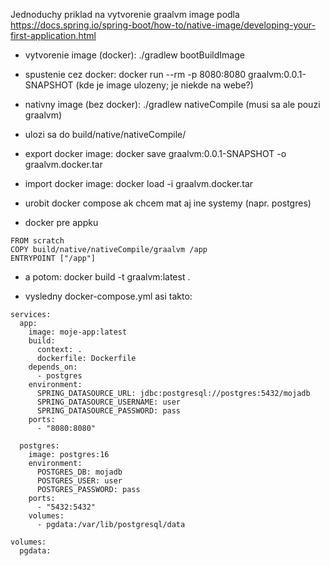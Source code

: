 Jednoduchy priklad na vytvorenie graalvm image podla
https://docs.spring.io/spring-boot/how-to/native-image/developing-your-first-application.html

- vytvorenie image (docker): ./gradlew bootBuildImage
- spustenie cez docker: docker run --rm -p 8080:8080 graalvm:0.0.1-SNAPSHOT (kde je image ulozeny; je niekde na webe?)

- nativny image (bez docker): ./gradlew nativeCompile (musi sa ale pouzi graalvm)
- ulozi sa do build/native/nativeCompile/

- export docker image: docker save graalvm:0.0.1-SNAPSHOT -o graalvm.docker.tar
- import docker image: docker load -i graalvm.docker.tar

- urobit docker compose ak chcem mat aj ine systemy (napr. postgres)

- docker pre appku
```
FROM scratch
COPY build/native/nativeCompile/graalvm /app
ENTRYPOINT ["/app"]
```
- a potom: docker build -t graalvm:latest .

- vysledny docker-compose.yml asi takto:
```
services:
  app:
    image: moje-app:latest
    build:
      context: .
      dockerfile: Dockerfile
    depends_on:
      - postgres
    environment:
      SPRING_DATASOURCE_URL: jdbc:postgresql://postgres:5432/mojadb
      SPRING_DATASOURCE_USERNAME: user
      SPRING_DATASOURCE_PASSWORD: pass
    ports:
      - "8080:8080"

  postgres:
    image: postgres:16
    environment:
      POSTGRES_DB: mojadb
      POSTGRES_USER: user
      POSTGRES_PASSWORD: pass
    ports:
      - "5432:5432"
    volumes:
      - pgdata:/var/lib/postgresql/data

volumes:
  pgdata:
```

